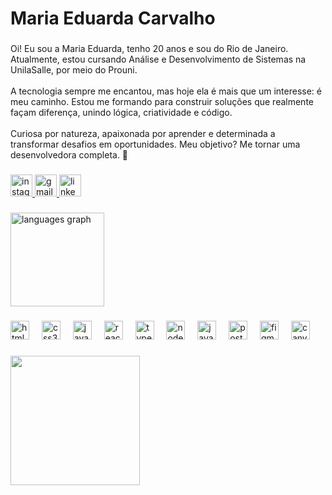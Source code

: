 <h1 align="left">Maria Eduarda Carvalho</h1>

###

<p align="left">Oi! Eu sou a Maria Eduarda, tenho 20 anos e sou do Rio de Janeiro. Atualmente, estou cursando Análise e Desenvolvimento de Sistemas na UnilaSalle, por meio do Prouni.<br><br>A tecnologia sempre me encantou, mas hoje ela é mais que um interesse: é meu caminho. Estou me formando para construir soluções que realmente façam diferença, unindo lógica, criatividade e código.<br><br>Curiosa por natureza, apaixonada por aprender e determinada a transformar desafios em oportunidades. Meu objetivo? Me tornar uma desenvolvedora completa. 🚀</p>

###

<div align="left">
  <a href="https://www.instagram.com/ldudacarvalho/" target="_blank">
    <img src="https://img.shields.io/static/v1?message=Instagram&logo=instagram&label=&color=7C4585&logoColor=white&labelColor=7C4585&style=for-the-badge" height="35" alt="instagram logo"  />
  </a>
  <a href="mariaeduarda0cds@gmail.com" target="_blank">
    <img src="https://img.shields.io/static/v1?message=Gmail&logo=gmail&label=&color=7C4585&logoColor=white&labelColor=&style=for-the-badge" height="35" alt="gmail logo"  />
  </a>
  <a href="https://www.linkedin.com/in/maria-eduarda-carvalho-da-silva/" target="_blank">
    <img src="https://img.shields.io/static/v1?message=LinkedIn&logo=linkedin&label=&color=7C4585&logoColor=white&labelColor=&style=for-the-badge" height="35" alt="linkedin logo"  />
  </a>
</div>

###

<div align="left">
  <img src="https://github-readme-stats.vercel.app/api/top-langs?username=ldudacarvalho&locale=pt-br&hide_title=false&layout=compact&card_width=320&langs_count=5&theme=omni&hide_border=true" height="150" alt="languages graph"  />
</div>

###

<div align="left">
  <img src="https://cdn.jsdelivr.net/gh/devicons/devicon/icons/html5/html5-original.svg" height="30" alt="html5 logo"  />
  <img width="12" />
  <img src="https://cdn.jsdelivr.net/gh/devicons/devicon/icons/css3/css3-original.svg" height="30" alt="css3 logo"  />
  <img width="12" />
  <img src="https://cdn.jsdelivr.net/gh/devicons/devicon/icons/javascript/javascript-original.svg" height="30" alt="javascript logo"  />
  <img width="12" />
  <img src="https://cdn.jsdelivr.net/gh/devicons/devicon/icons/react/react-original.svg" height="30" alt="react logo"  />
  <img width="12" />
  <img src="https://cdn.jsdelivr.net/gh/devicons/devicon/icons/typescript/typescript-original.svg" height="30" alt="typescript logo"  />
  <img width="12" />
  <img src="https://cdn.jsdelivr.net/gh/devicons/devicon/icons/nodejs/nodejs-original.svg" height="30" alt="nodejs logo"  />
  <img width="12" />
  <img src="https://cdn.jsdelivr.net/gh/devicons/devicon/icons/java/java-original.svg" height="30" alt="java logo"  />
  <img width="12" />
  <img src="https://cdn.jsdelivr.net/gh/devicons/devicon/icons/postgresql/postgresql-original.svg" height="30" alt="postgresql logo"  />
  <img width="12" />
  <img src="https://cdn.jsdelivr.net/gh/devicons/devicon/icons/figma/figma-original.svg" height="30" alt="figma logo"  />
  <img width="12" />
  <img src="https://cdn.jsdelivr.net/gh/devicons/devicon/icons/canva/canva-original.svg" height="30" alt="canva logo"  />
</div>

###

<img align="left" height="207" src="https://i.pinimg.com/originals/29/59/ee/2959ee7f5e8196bdb3ecc70691c19e51.gif"  />

###
